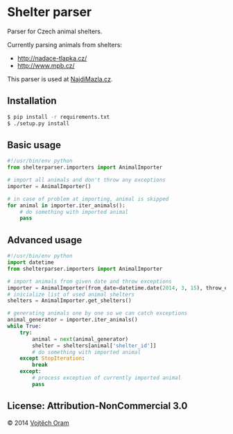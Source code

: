 # Shelter parser

Parser for Czech animal shelters.

Currently parsing animals from shelters:
- http://nadace-tlapka.cz/
- http://www.mpb.cz/

This parser is used at [NajdiMazla.cz](http://najdimazla.cz).

## Installation

```bash
$ pip install -r requirements.txt
$ ./setup.py install
```

## Basic usage

```python
#!/usr/bin/env python
from shelterparser.importers import AnimalImporter

# import all animals and don't throw any exceptions
importer = AnimalImporter()

# in case of problem at importing, animal is skipped
for animal in importer.iter_animals():
    # do something with imported animal
    pass
```

## Advanced usage

```python
#!/usr/bin/env python
import datetime
from shelterparser.importers import AnimalImporter

# import animals from given date and throw exceptions
importer = AnimalImporter(from_date=datetime.date(2014, 3, 15), throw_exceptions=True)
# inicialize list of used animal shelters
shelters = AnimalImporter.get_shelters()

# generating animals one by one so we can catch exceptions
animal_generator = importer.iter_animals()
while True:
    try:
        animal = next(animal_generator)
        shelter = shelters[animal['shelter_id']]
        # do something with imported animal
    except StopIteration:
        break
    except:
        # process exception of currently imported animal
        pass
```

## License: Attribution-NonCommercial 3.0

© 2014 [Vojtěch Oram](http://vojtechoram.cz)
